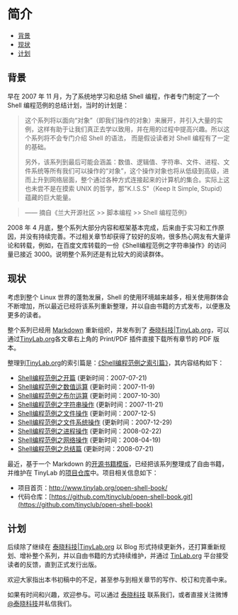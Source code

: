 # 简介

-    [背景](#toc_18682_17841_1)
-    [现状](#toc_18682_17841_2)
-    [计划](#toc_18682_17841_3)


<span id="toc_18682_17841_1"></span>
## 背景

早在 2007 年 11 月，为了系统地学习和总结 Shell 编程，作者专门制定了一个 Shell 编程范例的总结计划，当时的计划是：

> 这个系列将以面向“对象”（即我们操作的对象）来展开，并引入大量的实例，这样有助于让我们真正去学以致用，并在用的过程中提高兴趣。所以这个系列将不会专门介绍 Shell 的语法， 而是假设读者对 Shell 编程有了一定的基础。
>
> 另外，该系列到最后可能会涵盖：数值、逻辑值、字符串、文件、进程、文件系统等所有我们可以操作的“对象”，这个操作对象也将从低级到高级，进而上升到网络层面，整个通过各种方式连接起来的计算机的集合。实际上这也未尝不是在摸索 UNIX 的哲学，那"K.I.S.S"（Keep It Simple, Stupid）蕴藏的巨大能量。

> —— 摘自《兰大开源社区 >> 脚本编程 >> Shell 编程范例》

2008 年 4 月底，整个系列大部分内容和框架基本完成，后来由于实习和工作原因，并没有持续完善。不过相关章节却获得了较好的反响，很多热心网友有大量评论和转载，例如，在百度文库转载的一份《Shell编程范例之字符串操作》的访问量已接近 3000。说明整个系列还是有比较大的阅读群体。

<span id="toc_18682_17841_2"></span>
## 现状

考虑到整个 Linux 世界的蓬勃发展，Shell 的使用环境越来越多，相关使用群体会不断增加，所以最近已经将该系列重新整理，并以自由书籍的方式发布，以便惠及更多的读者。

整个系列已经用 [Markdown](http://www.tinylab.org/start-posting-with-markdown/) 重新组织，并发布到了 [泰晓科技|TinyLab.org](http://tinylab.org)，可以通过[TinyLab.org](http://tinylab.org)各文章右上角的 Print/PDF 插件直接下载所有章节的 PDF 版本。

整理到[TinyLab.org](http://tinylab.org)的索引篇是：[《Shell编程范例之索引篇》](http://www.tinylab.org/shell-programming-paradigm-series-index-review/)，其内容结构如下：

- [Shell编程范例之开篇](http://www.tinylab.org/shell-programming-paradigm-begins-with/) (更新时间：2007-07-21)
- [Shell编程范例之数值运算](http://www.tinylab.org/shell-numeric-calculation/) (更新时间：2007-11-9)
- [Shell编程范例之布尔运算](http://www.tinylab.org/shell-programming-paradigm-of-boolean-operations/) (更新时间：2007-10-30)
- [Shell编程范例之字符串操作](http://www.tinylab.org/shell-programming-paradigm-of-string-manipulation/) (更新时间：2007-11-21)
- [Shell编程范例之文件操作](http://www.tinylab.org/shell-programming-paradigms-of-file-operations/) (更新时间：2007-12-5)
- [Shell编程范例之文件系统操作](http://www.tinylab.org/shell-programming-paradigm-in-file-system-operations/) (更新时间：2007-12-29)
- [Shell编程范例之进程操作](http://www.tinylab.org/shell-programming-paradigm-of-process-operations/) (更新时间：2008-02-22)
- [Shell编程范例之网络操作](http://www.tinylab.org/shell-programming-paradigm-of-network-operations/) (更新时间：2008-04-19)
- [Shell编程范例之总结篇](http://www.tinylab.org/summary-of-shell-programming-paradigm-article/) (更新时间：2008-07-21)<br>

最近，基于一个 Markdown 的[开源书籍模版](http://github.com/larrycai/kaiyuanbook)，已经把该系列整理成了自由书籍，并维护在 TinyLab 的[项目仓库](https://github.com/tinyclub/open-shell-book)中。项目相关信息如下：

- 项目首页：<http://www.tinylab.org/open-shell-book/>
- 代码仓库：[https://github.com/tinyclub/open-shell-book.git](https://github.com/tinyclub/open-shell-book)

<span id="toc_18682_17841_3"></span>
## 计划

后续除了继续在 [泰晓科技|TinyLab.org](http://tinylab.org) 以 Blog 形式持续更新外，还打算重新规划、增补整个系列，并以自由书籍的方式持续维护，并通过 [TinLab.org](http://tinylab.org) 平台接受读者的反馈，直到正式发行出版。

欢迎大家指出本书初稿中的不足，甚至参与到相关章节的写作、校订和完善中来。

如果有时间和兴趣，欢迎参与。可以通过 [泰晓科技](http://www.tinylab.org/about/) 联系我们，或者直接关注微博[@泰晓科技](http://weibo.com/tinylaborg)并私信我们。
